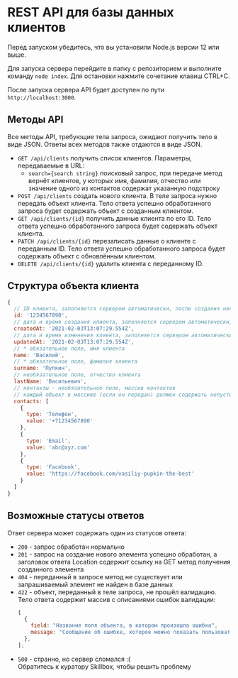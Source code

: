 # REST API для базы данных клиентов

Перед запуском убедитесь, что вы установили Node.js версии 12 или выше.

Для запуска сервера перейдите в папку с репозиторием и выполните команду `node index`. Для остановки нажмите сочетание клавиш CTRL+C.

После запуска сервера API будет доступен по пути `http://localhost:3000`.

## Методы API

Все методы API, требующие тела запроса, ожидают получить тело в виде JSON. Ответы всех методов также отдаются в виде JSON.

- `GET /api/clients` получить список клиентов. Параметры, передаваемые в URL:
  - `search={search string}` поисковый запрос, при передаче метод вернёт клиентов, у которых имя, фамилия, отчество или значение одного из контактов содержат указанную подстроку
- `POST /api/clients` создать нового клиента. В теле запроса нужно передать объект клиента. Тело ответа успешно обработанного запроса будет содержать объект с созданным клиентом.
- `GET /api/clients/{id}` получить данные клиента по его ID. Тело ответа успешно обработанного запроса будет содержать объект клиента.
- `PATCH /api/clients/{id}` перезаписать данные о клиенте с переданным ID. Тело ответа успешно обработанного запроса будет содержать объект с обновлённым клиентом.
- `DELETE /api/clients/{id}` удалить клиента с переданному ID.

## Структура объекта клиента

```javascript
{
  // ID клиента, заполняется сервером автоматически, после создания нельзя изменить
  id: '1234567890',
  // дата и время создания клиента, заполняется сервером автоматически, после создания нельзя изменить
  createdAt: '2021-02-03T13:07:29.554Z',
  // дата и время изменения клиента, заполняется сервером автоматически при изменении клиента
  updatedAt: '2021-02-03T13:07:29.554Z',
  // * обязательное поле, имя клиента
  name: 'Василий',
  // * обязательное поле, фамилия клиента
  surname: 'Пупкин',
  // необязательное поле, отчество клиента
  lastName: 'Васильевич',
  // контакты - необязательное поле, массив контактов
  // каждый объект в массиве (если он передан) должен содержать непустые свойства type и value
  contacts: [
    {
      type: 'Телефон',
      value: '+71234567890'
    },
    {
      type: 'Email',
      value: 'abc@xyz.com'
    },
    {
      type: 'Facebook',
      value: 'https://facebook.com/vasiliy-pupkin-the-best'
    }
  ]
}
```

## Возможные статусы ответов

Ответ сервера может содержать один из статусов ответа:

- `200` - запрос обработан нормально
- `201` - запрос на создание нового элемента успешно обработан, а заголовок ответа Location содержит ссылку на GET метод получения созданного элемента
- `404` - переданный в запросе метод не существует или запрашиваемый элемент не найден в базе данных
- `422` - объект, переданный в теле запроса, не прошёл валидацию. Тело ответа содержит массив с описаниями ошибок валидации:
  ```javascript
  [
    {
      field: "Название поля объекта, в котором произошла ошибка",
      message: "Сообщение об ошибке, которое можно показать пользователю",
    },
  ];
  ```
- `500` - странно, но сервер сломался :(<br>Обратитесь к куратору Skillbox, чтобы решить проблему
